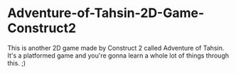 # Adventure-of-Tahsin-2D-Game-Construct2
This is another 2D game made by Construct 2 called Adventure of Tahsin. It's a platformed game and you're gonna learn a whole lot of things through this. ;)
